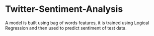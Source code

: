 # Twitter-Sentiment-Analysis

A model is built using bag of words features, it is trained using Logical Regression and then used to predict sentiment of test data.
